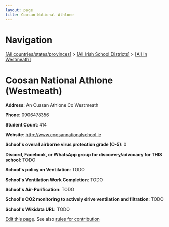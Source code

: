 ```yaml
---
layout: page
title: Coosan National Athlone
---
```

# Navigation

[[All countries/states/provinces]](../../..) > [[All Irish School Districts]](../..) > [[All In Westmeath]](..)

# Coosan National Athlone (Westmeath)

**Address**: An Cuasan Athlone Co Westmeath

**Phone**: 0906478356

**Student Count**: 414

**Website**: <http://www.coosannationalschool.ie>

**School's overall airborne virus protection grade (0-5)**: 0

**Discord, Facebook, or WhatsApp group for discovery/advocacy for THIS school**: TODO

**School's policy on Ventilation**: TODO

**School's Ventilation Work Completion**: TODO

**School's Air-Purification**: TODO

**School's CO2 monitoring to actively drive ventilation and filtration**: TODO

**School's Wikidata URL**: TODO


[Edit this page](https://github.com/ventilate-schools/Ireland/edit/main/./Westmeath/Coosan_National_Athlone.md). See also [rules for contribution](../../../contribution-rules/)